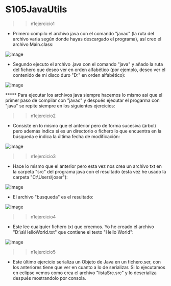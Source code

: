# S105JavaUtils

>> n1ejercicio1

- Primero compilo el archivo java con el comando "javac" (la ruta del archivo varia según 
donde hayas descargado el programa), así creo el archivo Main.class:

![image](https://user-images.githubusercontent.com/107991714/179765093-f1e82e27-43af-4cc5-8c6d-c08bb735a23a.png)

- Segundo ejecuto el archivo .java con el comando "java" y añado la ruta del 
fichero que deseo ver en orden alfabético (por ejemplo, deseo ver el contenido de mi disco duro "D:\" en orden alfabético):

![image](https://user-images.githubusercontent.com/107991714/179767329-8d52c5e5-33ea-4809-a4cb-029bb9e0766a.png)

***** Para ejecutar los archivos java siempre hacemos lo mismo así que el primer paso de compilar con "javac" 
y después ejecutar el progarma con "java" se repite siempre en los siguientes ejercicios:

>> n1ejercicio2

- Consiste en lo mismo que el anterior pero de forma sucesiva (árbol) pero además indica 
si es un directorio o fichero lo que encuentra en la búsqueda e indica la última fecha de modificación:

![image](https://user-images.githubusercontent.com/107991714/179770053-f9514b14-0f55-4f6c-8950-df3fa7713ae4.png)

>> n1ejercicio3
- Hace lo mismo que el anterior pero esta vez nos crea un archivo txt en la carpeta "src" del programa java con 
el resultado (esta vez he usado la carpeta "C:\Users\joser"):

![image](https://user-images.githubusercontent.com/107991714/179780339-8773b44f-a742-407d-af67-8020fe8ec96a.png)

- El archivo "busqueda" es el resultado:

![image](https://user-images.githubusercontent.com/107991714/179772207-fca4f94c-7ab6-4fe0-af62-9e0379c3714c.png)

>> n1ejercicio4
- Este lee cualquier fichero txt que creemos. Yo he creado el archivo "D:\a\HelloWorld.txt" que contiene el texto "Hello World":

![image](https://user-images.githubusercontent.com/107991714/179783497-e6bdcc59-ea3e-4150-8d9f-657df18d92d1.png)


>> n1ejercicio5
- Este último ejercicio serializa un Objeto de Java en un fichero.ser, con los anteriores 
tiene que ver en cuanto a lo de serializar. Si lo ejecutamos en eclipse vemos como crea el archivo "listaSrc.src"
y lo deserializa después mostrandolo por consola.




